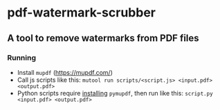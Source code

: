# pdf-watermark-scrubber

## A tool to remove watermarks from PDF files

### Running

- Install `mupdf` (https://mupdf.com/)
- Call js scripts like this: `mutool run scripts/<script.js> <input.pdf> <output.pdf>`
- Python scripts require [installing](https://pymupdf.readthedocs.io/en/latest/installation.html) `pymupdf`, then run like this: `script.py <input.pdf> <output.pdf>`
